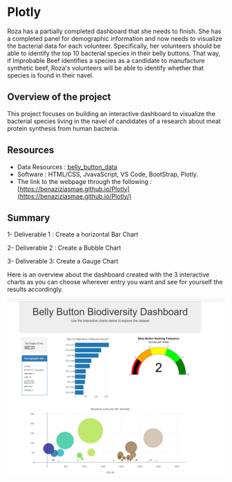 # Plotly

Roza has a partially completed dashboard that she needs to finish. She has a completed panel for demographic information and now needs to visualize the bacterial data for each volunteer. Specifically, her volunteers should be able to identify the top 10 bacterial species in their belly buttons. That way, if Improbable Beef identifies a species as a candidate to manufacture synthetic beef, Roza's volunteers will be able to identify whether that species is found in their navel.



## Overview of the project 

This project focuses on building an interactive dashboard to visualize the bacterial species living in the navel of candidates of a research about meat protein synthesis from human bacteria.


## Resources

- Data Resources : [belly_button_data](/samples.json)
- Software : HTML/CSS, JvavaScript, VS Code, BootStrap, Plotly.
- The link to the webpage through the following : [https://benaziziasmae.github.io/Plotly](https://benaziziasmae.github.io/Plotly/)

## Summary

1- Deliverable 1 : Create a horizontal Bar Chart

2- Deliverable 2 : Create a Bubble Chart

3- Deliverable 3: Create a Gauge Chart 


Here is an overview about the dashboard created with the 3 interactive charts as you can choose wherever entry you want and see for yourself the results accordingly.

![belly_button2](/images/belly_button2.PNG)















